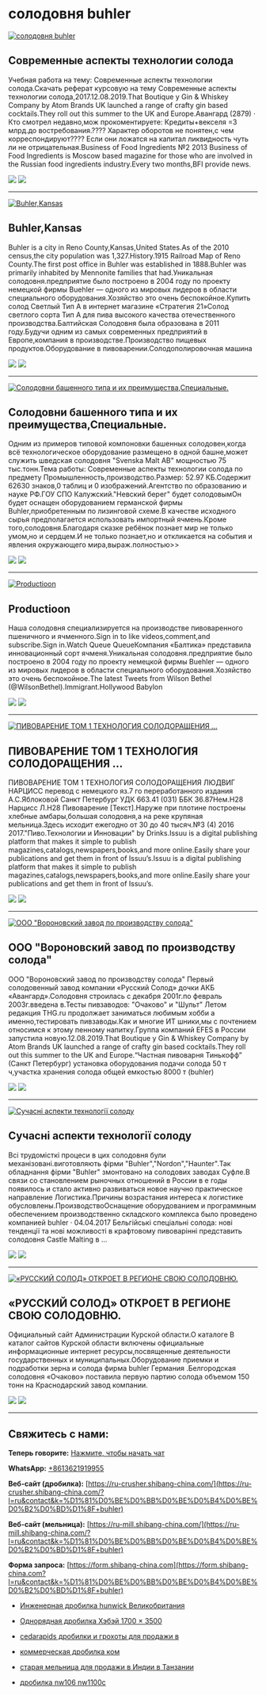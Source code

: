 # солодовня buhler

<a href="https://swt.shibang-china.com/?l=ru&img&k=%D1%81%D0%BE%D0%BB%D0%BE%D0%B4%D0%BE%D0%B2%D0%BD%D1%8F+buhler" target="_blank">![солодовня buhler](http://static.shibang-china.com/all-800x300/1426.jpg)</a>

## Современные аспекты технологии солода
Учебная работа на тему: Современные аспекты технологии солода.Скачать реферат курсовую на тему Современные аспекты технологии солода,2017.12.08.2019.That Boutique y Gin &amp; Whiskey Company by Atom Brands UK launched a range of crafty gin based cocktails.They roll out this summer to the UK and Europe.Авангард (2879)&nbsp;&#0183;&#32;Кто смотрел недавно,мож прокоментируете: Кредиты+векселя =3 млрд.до востребования.???? Характер оборотов не понятен,с чем корреспондируют???? Если они ложатся на капитал ликвидность чуть ли не отрицательная.Business of Food Ingredients №2 2013 Business of Food Ingredients is Moscow based magazine for those who are involved in the Russian food ingredients industry.Every two months,BFI provide news.


<a href="https://whatsapp.shibangsoft.com/WhatsApp.php" target="_blank" title="WhatsApp">![](http://static.shibang-china.com/icon/whatsapp.png)</a> <a href="https://swt.shibang-china.com/?l=ru&icon&k=%D1%81%D0%BE%D0%BB%D0%BE%D0%B4%D0%BE%D0%B2%D0%BD%D1%8F+buhler" target="_blank">![](http://static.shibang-china.com/icon/chat-ru.png)</a>

---

<a href="https://swt.shibang-china.com/?l=ru&img&k=%D1%81%D0%BE%D0%BB%D0%BE%D0%B4%D0%BE%D0%B2%D0%BD%D1%8F+buhler" target="_blank">![Buhler,Kansas](http://static.shibang-china.com/all-800x300/1101.jpg)</a>

## Buhler,Kansas
Buhler is a city in Reno County,Kansas,United States.As of the 2010 census,the city population was 1,327.History.1915 Railroad Map of Reno County.The first post office in Buhler was established in 1888.Buhler was primarily inhabited by Mennonite families that had.Уникальная солодовня.предприятие было построено в 2004 году по проекту немецкой фирмы Buehler — одного из мировых лидеров в области специального оборудования.Хозяйство это очень беспокойное.Купить солод Светлый Тип А в интернет магазине &#171;Стратегия 21&#187;Солод светлого сорта Тип А для пива высокого качества отечественного производства.Балтийская Солодовня была образована в 2011 году.Будучи одним из самых современных предприятий в Европе,компания в производстве.Производство пищевых продуктов.Оборудование в пивоварении.Солодополировочная машина


<a href="https://whatsapp.shibangsoft.com/WhatsApp.php" target="_blank" title="WhatsApp">![](http://static.shibang-china.com/icon/whatsapp.png)</a> <a href="https://swt.shibang-china.com/?l=ru&icon&k=%D1%81%D0%BE%D0%BB%D0%BE%D0%B4%D0%BE%D0%B2%D0%BD%D1%8F+buhler" target="_blank">![](http://static.shibang-china.com/icon/chat-ru.png)</a>

---

<a href="https://swt.shibang-china.com/?l=ru&img&k=%D1%81%D0%BE%D0%BB%D0%BE%D0%B4%D0%BE%D0%B2%D0%BD%D1%8F+buhler" target="_blank">![Солодовни башенного типа и их преимущества,Специальные.](http://static.shibang-china.com/all-800x300/906.jpg)</a>

## Солодовни башенного типа и их преимущества,Специальные.
Одним из примеров типовой компоновки башенных солодовен,когда всё технологическое оборудование размещено в одной башне,может служить шведская солодовня &quot;Svenska Malt AB&quot; мощностью 75 тыс.тонн.Тема работы: Современные аспекты технологии солода по предмету Промышленность,производство.Размер: 52.97 КБ.Содержит 62630 знаков,0 таблиц и 0 изображений.Агентство по образованию и науке РФ.ГОУ СПО Калужский.&quot;Невский берег&quot; будет солодовымОн будет оснащен оборудованием германской фирмы Buhler,приобретенным по лизинговой схеме.В качестве исходного сырья предполагается использовать импортный ячмень.Кроме того,солодовня.Благодаря сказке ребёнок познает мир не только умом,но и сердцем.И не только познает,но и откликается на события и явления окружающего мира,выраж.полностью&gt;&gt;


<a href="https://whatsapp.shibangsoft.com/WhatsApp.php" target="_blank" title="WhatsApp">![](http://static.shibang-china.com/icon/whatsapp.png)</a> <a href="https://swt.shibang-china.com/?l=ru&icon&k=%D1%81%D0%BE%D0%BB%D0%BE%D0%B4%D0%BE%D0%B2%D0%BD%D1%8F+buhler" target="_blank">![](http://static.shibang-china.com/icon/chat-ru.png)</a>

---

<a href="https://swt.shibang-china.com/?l=ru&img&k=%D1%81%D0%BE%D0%BB%D0%BE%D0%B4%D0%BE%D0%B2%D0%BD%D1%8F+buhler" target="_blank">![Productioon](http://static.shibang-china.com/all-800x300/856.jpg)</a>

## Productioon
Наша солодовня специализируется на производстве пивоваренного пшеничного и ячменного.Sign in to like videos,comment,and subscribe.Sign in.Watch Queue QueueКомпания &#171;Балтика&#187; представила инновационный сорт ячменя.Уникальная солодовня.предприятие было построено в 2004 году по проекту немецкой фирмы Buehler — одного из мировых лидеров в области специального оборудования.Хозяйство это очень беспокойное.The latest Tweets from Wilson Bethel (@WilsonBethel).Immigrant.Hollywood Babylon


<a href="https://whatsapp.shibangsoft.com/WhatsApp.php" target="_blank" title="WhatsApp">![](http://static.shibang-china.com/icon/whatsapp.png)</a> <a href="https://swt.shibang-china.com/?l=ru&icon&k=%D1%81%D0%BE%D0%BB%D0%BE%D0%B4%D0%BE%D0%B2%D0%BD%D1%8F+buhler" target="_blank">![](http://static.shibang-china.com/icon/chat-ru.png)</a>

---

<a href="https://swt.shibang-china.com/?l=ru&img&k=%D1%81%D0%BE%D0%BB%D0%BE%D0%B4%D0%BE%D0%B2%D0%BD%D1%8F+buhler" target="_blank">![ПИВОВАРЕНИЕ ТОМ 1 ТЕХНОЛОГИЯ СОЛОДОРАЩЕНИЯ …](http://static.shibang-china.com/all-800x300/1419.jpg)</a>

## ПИВОВАРЕНИЕ ТОМ 1 ТЕХНОЛОГИЯ СОЛОДОРАЩЕНИЯ …
ПИВОВАРЕНИЕ ТОМ 1 ТЕХНОЛОГИЯ СОЛОДОРАЩЕНИЯ ЛЮДВИГ НАРЦИСС перевод с немецкого яз.7 го переработанного издания А.С.Яблоковой Санкт Петербург УДК 663.41 (031) ББК 36.87Нем.Н28 Нарцисс Л.Н28 Пивоварение [Текст].Наруже при плотине построены хлебные амбары,большая солодовня,а на реке крупяная мельница.Здесь исходит ежегодно от 30 до 40 тысяч.№3 (4) 2016 2017.&quot;Пиво.Технологии и Инновации&quot; by Drinks.Issuu is a digital publishing platform that makes it simple to publish magazines,catalogs,newspapers,books,and more online.Easily share your publications and get them in front of Issuu’s.Issuu is a digital publishing platform that makes it simple to publish magazines,catalogs,newspapers,books,and more online.Easily share your publications and get them in front of Issuu’s.


<a href="https://whatsapp.shibangsoft.com/WhatsApp.php" target="_blank" title="WhatsApp">![](http://static.shibang-china.com/icon/whatsapp.png)</a> <a href="https://swt.shibang-china.com/?l=ru&icon&k=%D1%81%D0%BE%D0%BB%D0%BE%D0%B4%D0%BE%D0%B2%D0%BD%D1%8F+buhler" target="_blank">![](http://static.shibang-china.com/icon/chat-ru.png)</a>

---

<a href="https://swt.shibang-china.com/?l=ru&img&k=%D1%81%D0%BE%D0%BB%D0%BE%D0%B4%D0%BE%D0%B2%D0%BD%D1%8F+buhler" target="_blank">![ООО &quot;Вороновский завод по производству солода&quot;](http://static.shibang-china.com/all-800x300/612.jpg)</a>

## ООО &quot;Вороновский завод по производству солода&quot;
ООО &quot;Вороновский завод по производству солода&quot; Первый солодовенный завод компании &#171;Русский Солод&#187; дочки АКБ &#171;Авангард&#187;.Солодовня строилась с декабря 2001г.по февраль 2003г.введена в.Тесты пивзаводов: &quot;Очаково&quot; и &quot;Шульт&quot; Летом редакция THG.ru продолжает заниматься любимым хобби а именно,тестировать пивзаводы.Как и многие ИТ шники,мы с почтением относимся к этому пенному напитку.Группа компаний EFES в России запустила новую.12.08.2019.That Boutique y Gin &amp; Whiskey Company by Atom Brands UK launched a range of crafty gin based cocktails.They roll out this summer to the UK and Europe.“Частная пивоварня Тинькофф” (Санкт Петербург) установка оборудования подачи солода 50 т ч,участка хранения солода общей емкостью 8000 т (buhler)


<a href="https://whatsapp.shibangsoft.com/WhatsApp.php" target="_blank" title="WhatsApp">![](http://static.shibang-china.com/icon/whatsapp.png)</a> <a href="https://swt.shibang-china.com/?l=ru&icon&k=%D1%81%D0%BE%D0%BB%D0%BE%D0%B4%D0%BE%D0%B2%D0%BD%D1%8F+buhler" target="_blank">![](http://static.shibang-china.com/icon/chat-ru.png)</a>

---

<a href="https://swt.shibang-china.com/?l=ru&img&k=%D1%81%D0%BE%D0%BB%D0%BE%D0%B4%D0%BE%D0%B2%D0%BD%D1%8F+buhler" target="_blank">![Сучасні аспекти технології солоду](http://static.shibang-china.com/all-800x300/366.jpg)</a>

## Сучасні аспекти технології солоду
Всі трудомісткі процеси в цих солодовня були механізовані.виготовляють фірми &quot;Buhler&quot;,&quot;Nordon&quot;,&quot;Haunter&quot;.Так обладнання фірми &quot;Buhler&quot; змонтовано на солодових заводах Суфле.В связи со становлением рыночных отношений в России в е годы появилось и стало активно развиваться новое научно практическое направление Логистика.Причины возрастания интереса к логистике обусловлены.ПроизводствоОснащение оборудованием и программным обеспечением производственно складского комплекса было проведено компанией buhler&nbsp;&#0183;&#32;04.04.2017 Бельгійські спеціальні солода: нові тенденції та нові можливості в крафтовому пивоварінні представить солодовня Castle Malting в …


<a href="https://whatsapp.shibangsoft.com/WhatsApp.php" target="_blank" title="WhatsApp">![](http://static.shibang-china.com/icon/whatsapp.png)</a> <a href="https://swt.shibang-china.com/?l=ru&icon&k=%D1%81%D0%BE%D0%BB%D0%BE%D0%B4%D0%BE%D0%B2%D0%BD%D1%8F+buhler" target="_blank">![](http://static.shibang-china.com/icon/chat-ru.png)</a>

---

<a href="https://swt.shibang-china.com/?l=ru&img&k=%D1%81%D0%BE%D0%BB%D0%BE%D0%B4%D0%BE%D0%B2%D0%BD%D1%8F+buhler" target="_blank">![&#171;РУССКИЙ СОЛОД&#187; ОТКРОЕТ В РЕГИОНЕ СВОЮ СОЛОДОВНЮ.](http://static.shibang-china.com/all-800x300/1152.jpg)</a>

## &#171;РУССКИЙ СОЛОД&#187; ОТКРОЕТ В РЕГИОНЕ СВОЮ СОЛОДОВНЮ.
Официальный сайт Администрации Курской области.О каталоге В каталог сайтов Курской области включены официальные информационные интернет ресурсы,посвященные деятельности государственных и муниципальных.Оборудование приемки и подработки зерна и солода фирма buhler Германия .Белгородская солодовня &#171;Очаково&#187; поставила первую партию солода объемом 150 тонн на Краснодарский завод компании.

<a href="https://whatsapp.shibangsoft.com/WhatsApp.php" target="_blank" title="WhatsApp">![](http://static.shibang-china.com/icon/whatsapp.png)</a> <a href="https://swt.shibang-china.com/?l=ru&icon&k=%D1%81%D0%BE%D0%BB%D0%BE%D0%B4%D0%BE%D0%B2%D0%BD%D1%8F+buhler" target="_blank">![](http://static.shibang-china.com/icon/chat-ru.png)</a>

---
## Свяжитесь с нами:

**Теперь говорите:** [Нажмите, чтобы начать чат](https://swt.shibang-china.com?l=ru&contact&k=%D1%81%D0%BE%D0%BB%D0%BE%D0%B4%D0%BE%D0%B2%D0%BD%D1%8F+buhler)

**WhatsApp:**  [+8613621919955](https://whatsapp.shibangsoft.com/WhatsApp.php)

**Веб-сайт (дробилка):** [https://ru-crusher.shibang-china.com/](https://ru-crusher.shibang-china.com/?l=ru&contact&k=%D1%81%D0%BE%D0%BB%D0%BE%D0%B4%D0%BE%D0%B2%D0%BD%D1%8F+buhler)

**Веб-сайт (мельница):** [https://ru-mill.shibang-china.com/](https://ru-mill.shibang-china.com/?l=ru&contact&k=%D1%81%D0%BE%D0%BB%D0%BE%D0%B4%D0%BE%D0%B2%D0%BD%D1%8F+buhler)

**Форма запроса:** [https://form.shibang-china.com](https://form.shibang-china.com?l=ru&contact&k=%D1%81%D0%BE%D0%BB%D0%BE%D0%B4%D0%BE%D0%B2%D0%BD%D1%8F+buhler)

* [Инженерная дробилка hunwick Великобритания](../133/%D0%98%D0%BD%D0%B6%D0%B5%D0%BD%D0%B5%D1%80%D0%BD%D0%B0%D1%8F%20%D0%B4%D1%80%D0%BE%D0%B1%D0%B8%D0%BB%D0%BA%D0%B0%20hunwick%20%D0%92%D0%B5%D0%BB%D0%B8%D0%BA%D0%BE%D0%B1%D1%80%D0%B8%D1%82%D0%B0%D0%BD%D0%B8%D1%8F.md)

* [Однорядная дробилка Хэбэй 1700 × 3500](../135/%D0%9E%D0%B4%D0%BD%D0%BE%D1%80%D1%8F%D0%B4%D0%BD%D0%B0%D1%8F%20%D0%B4%D1%80%D0%BE%D0%B1%D0%B8%D0%BB%D0%BA%D0%B0%20%D0%A5%D1%8D%D0%B1%D1%8D%D0%B9%201700%20%C3%97%203500.md)

* [cedarapids дробилки и грохоты для продажи в](../133/cedarapids%20%D0%B4%D1%80%D0%BE%D0%B1%D0%B8%D0%BB%D0%BA%D0%B8%20%D0%B8%20%D0%B3%D1%80%D0%BE%D1%85%D0%BE%D1%82%D1%8B%20%D0%B4%D0%BB%D1%8F%20%D0%BF%D1%80%D0%BE%D0%B4%D0%B0%D0%B6%D0%B8%20%D0%B2.md)

* [коммерческая дробилка ком](../132/%D0%BA%D0%BE%D0%BC%D0%BC%D0%B5%D1%80%D1%87%D0%B5%D1%81%D0%BA%D0%B0%D1%8F%20%D0%B4%D1%80%D0%BE%D0%B1%D0%B8%D0%BB%D0%BA%D0%B0%20%D0%BA%D0%BE%D0%BC.md)

* [старая мельница для продажи в Индии в Танзании](../132/%D1%81%D1%82%D0%B0%D1%80%D0%B0%D1%8F%20%D0%BC%D0%B5%D0%BB%D1%8C%D0%BD%D0%B8%D1%86%D0%B0%20%D0%B4%D0%BB%D1%8F%20%D0%BF%D1%80%D0%BE%D0%B4%D0%B0%D0%B6%D0%B8%20%D0%B2%20%D0%98%D0%BD%D0%B4%D0%B8%D0%B8%20%D0%B2%20%D0%A2%D0%B0%D0%BD%D0%B7%D0%B0%D0%BD%D0%B8%D0%B8.md)

* [дробилка nw106 nw1100c](../134/%D0%B4%D1%80%D0%BE%D0%B1%D0%B8%D0%BB%D0%BA%D0%B0%20nw106%20nw1100c.md)